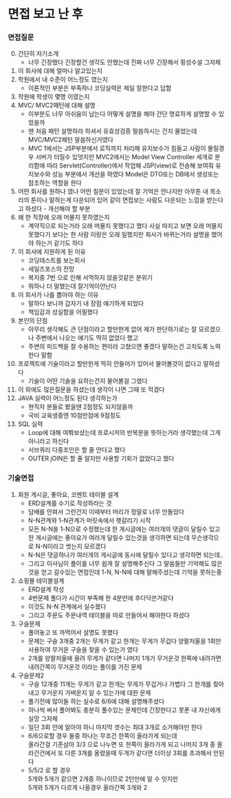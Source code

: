# 면접 보고 난 후

### 면접질문
0. 간단히 자기소개
   - 너무 긴장했다 긴장할건 생각도 안했는데 진짜 너무 긴장해서 횡성수설 그자체
1. 이 회사에 대해 얼마나 알고있는지
2. 학원에서 내 수준이 어느정도 였는지
   - 이론적인 부분은 부족하나 코딩실력은 제일 잘한다고 답함
3. 학원에 학생이 몇명 이였는지
4. MVC/ MVC2패턴에 대해 설명
   - 이부분도 너무 아쉬움이 남는다 어떻게 설명을 해야 간단 명료하게 설명할 수 있었을까
   - 맨 처음 패턴 설명하라 하셔서 유효성검증 말씀하시는 건지 물었는데 MVC/MVC2패턴 말씀하신거였다
   - MVC 1에서는 JSP부분에서 로직까지 처리해 유지보수가 힘들고 사람이 몰릴경우 서버가 터질수 있엇지만 MVC2에서는 Model View Controller 세개로 분리함에 따라 Servlet(Controller)에서
     작업해 JSP(view)로 전송해 보여줘 유지보수와 성능 부분에서 개선을 하였다 Model은 DTO또는 DB에서 생성또는 참조하는 역할을 한다
5. 어떤 회사를 원하나 였나 어떤 질문이 있었는데 잘 기억은 안나지만 아무튼 내 목소리의 톤이나 말하는게 다운되어 있어 같이 면접보는 사람도 다운되는 느낌을 받는다고 하셨다 - 개선해야 할 부분
6. 왜 한 직장에 오래 머물지 못하였는지
   - 계약직으로 되는거라 오래 머물지 못했다고 했다 사실 따지고 보면 오래 머물지 못했다기 보다는 한 사람 이랑은 오래 일했지만 회사가 바뀌는거라 설명을 했어야 하는거 같기도 하다
7. 이 회사에 지원하게 된 이유
   - 코딩테스트를 보는회사
   - 세일즈포스의 전망
   - 복지중 7번 으로 인해 서먹하지 않을것같은 분위기
   - 뭐하나 더 말했는데 잘기억이안난다
8. 이 회사가 나를 뽑아야 하는 이유
   - 말하다 보니까 갑자기 내 장점 얘기하게 되었다
   - 책임감과 성실함을 어필했다
9. 본인의 단점
   - 아무리 생각해도 큰 단점이라고 할만한게 없어 제가 판단하기로는 잘 모르겠으나 주변에서 나오는 얘기도 딱히 없었다 했고
   - 주변의 피드백을 잘 수용하는 편이라 고쳤으면 좋겠다 말하는건 고치도록 노력한다 말함
10. 프로젝트에 기술이라고 할만한게 딱히 안들어가 있어서 물어볼것이 없다고 말하셨다
    - 기술이 어떤 기술을 요하는건지 물어볼걸 그랬다
11. 이 외에도 많은질문을 하셨는데 생각이 나면 그때 또 적겠다
12. JAVA 실력이 어느정도 된다 생각하는가
    - 현직자 분들로 봤을땐 2점정도 되지않을까
    - 국비 교육생중엔 10점만점에 9점정도
13. SQL 실력
    - Loop에 대해 여쭤보셨는데 프로시저의 반복문을 뜻하는거라 생각했는데 그게 아니라고 하신다
    - 서브쿼리 다중조인은 할 줄 안다고 했다
    - OUTER jOIN은 할 줄 알지만 사용할 기회가 없었다고 했다

### 기술면접
1. 회원 게시글, 좋아요, 코멘트 테이블 설계
   - ERD설계를 수기로 작성하라는 것
   - 담배를 안펴서 그런건지 이때부터 머리가 정말로 너무 안돌았다
   - N-N관계와 1-N관계가 머릿속에서 햇갈리기 시작
   - 모든 N-N을 1-N으로 수정했는데 한 게시글에는 여러개의 댓글이 달릴수 있고 한 게시글에는 좋아요가 여러개 달릴수 있는것을 생각하면 되는데 무슨생각으로 N-N이라고 썻는지 모르겠다
   - N-N은 댓글하나가 여러개의 게시글에 동시에 달릴수 있다고 생각하면 되는데..
   - 그리고 이사님이 풀이를 너무 쉽게 잘 설명해주신다 그 말씀들만 기억해도 많은것을 얻고 갈수있는 면접인데 1-N, N-N에 대해 말해주셨는데 기억을 못하는중
2. 쇼핑몰 테이블설계
   - ERD설계 작성
   - 4번문제 풀다가 시간이 부족해 한 4분만에 후다닥쓴거같다
   - 이것도 N-N 관계에서 실수했다
   - 그리고 주문도 주문내역 테이블을 따로 만들어서 해야한다 하셨다
3. 구슬문제
   - 풀어놓고 또 까먹어서 설명도 못했다
   - 문제는 구슬 3개중 2개는 무게가 같고 한개는 무게가 무겁다 양팔저울을 1회만 사용하여 무거운 구슬을 찾을 수 있는가 였다
   - 2개를 양팔저울에 올려 무게가 같다면 나머지 1개가 무거운것 한쪽에 내려가면 내려간쪽이 무거운것 이라는 풀이를 가진 문제
4. 구슬문제2
   - 구슬 12개중 11개는 무게가 같고 한개는 무게가 무겁거나 가볍다 그 한개를 찾아내고 무거운지 가벼운지 알 수 있는가에 대한 문제
   - 풀기전에 많이들 하는 실수로 6/6에 대해 설명해주셨다
   - 하나씩 써서 풀어봐도 충분히 풀수있는 문제인데 긴장한다고 못푼 내 자신에게 실망 그자체
   - 일단 3회 안에 알아야 하니 마지막 갯수는 최대 3개로 소거해야만 한다
   - 6/6으로할 경우 둘중 하나는 무조건 한쪽이 올라가게 되는데  
     올라간걸 기준삼아 3/3 으로 나누면 또 한쪽이 올라가게 되고 나머지 3개 중 올라간건에서 또 다른 3개를 올렸을때 두개가 같다면 더이상 3회를 초과해서 안된다
    -  5/5/2 로 할 경우  
      5개와 5개가 같으면 2개중 하나이므로 2턴만에 알 수 잇지만  
      5개와 5개가 다르게 나올경우 올라간쪽 3개와 2
